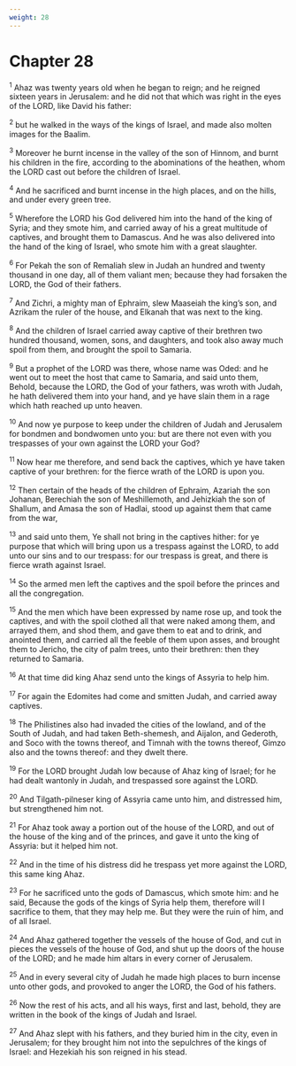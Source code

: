 ```yaml
---
weight: 28
---
```


# Chapter 28

<sup>1</sup> Ahaz was twenty years old when he began to reign; and he reigned sixteen years in Jerusalem: and he did not that which was right in the eyes of the LORD, like David his father: 

<sup>2</sup> but he walked in the ways of the kings of Israel, and made also molten images for the Baalim. 

<sup>3</sup> Moreover he burnt incense in the valley of the son of Hinnom, and burnt his children in the fire, according to the abominations of the heathen, whom the LORD cast out before the children of Israel. 

<sup>4</sup> And he sacrificed and burnt incense in the high places, and on the hills, and under every green tree. 

<sup>5</sup> Wherefore the LORD his God delivered him into the hand of the king of Syria; and they smote him, and carried away of his a great multitude of captives, and brought them to Damascus. And he was also delivered into the hand of the king of Israel, who smote him with a great slaughter. 

<sup>6</sup> For Pekah the son of Remaliah slew in Judah an hundred and twenty thousand in one day, all of them valiant men; because they had forsaken the LORD, the God of their fathers. 

<sup>7</sup> And Zichri, a mighty man of Ephraim, slew Maaseiah the king’s son, and Azrikam the ruler of the house, and Elkanah that was next to the king. 

<sup>8</sup> And the children of Israel carried away captive of their brethren two hundred thousand, women, sons, and daughters, and took also away much spoil from them, and brought the spoil to Samaria. 

<sup>9</sup> But a prophet of the LORD was there, whose name was Oded: and he went out to meet the host that came to Samaria, and said unto them, Behold, because the LORD, the God of your fathers, was wroth with Judah, he hath delivered them into your hand, and ye have slain them in a rage which hath reached up unto heaven. 

<sup>10</sup> And now ye purpose to keep under the children of Judah and Jerusalem for bondmen and bondwomen unto you: but are there not even with you trespasses of your own against the LORD your God? 

<sup>11</sup> Now hear me therefore, and send back the captives, which ye have taken captive of your brethren: for the fierce wrath of the LORD is upon you. 

<sup>12</sup> Then certain of the heads of the children of Ephraim, Azariah the son Johanan, Berechiah the son of Meshillemoth, and Jehizkiah the son of Shallum, and Amasa the son of Hadlai, stood up against them that came from the war, 

<sup>13</sup> and said unto them, Ye shall not bring in the captives hither: for ye purpose that which will bring upon us a trespass against the LORD, to add unto our sins and to our trespass: for our trespass is great, and there is fierce wrath against Israel. 

<sup>14</sup> So the armed men left the captives and the spoil before the princes and all the congregation. 

<sup>15</sup> And the men which have been expressed by name rose up, and took the captives, and with the spoil clothed all that were naked among them, and arrayed them, and shod them, and gave them to eat and to drink, and anointed them, and carried all the feeble of them upon asses, and brought them to Jericho, the city of palm trees, unto their brethren: then they returned to Samaria. 

<sup>16</sup> At that time did king Ahaz send unto the kings of Assyria to help him. 

<sup>17</sup> For again the Edomites had come and smitten Judah, and carried away captives. 

<sup>18</sup> The Philistines also had invaded the cities of the lowland, and of the South of Judah, and had taken Beth-shemesh, and Aijalon, and Gederoth, and Soco with the towns thereof, and Timnah with the towns thereof, Gimzo also and the towns thereof: and they dwelt there. 

<sup>19</sup> For the LORD brought Judah low because of Ahaz king of Israel; for he had dealt wantonly in Judah, and trespassed sore against the LORD. 

<sup>20</sup> And Tilgath-pilneser king of Assyria came unto him, and distressed him, but strengthened him not. 

<sup>21</sup> For Ahaz took away a portion out of the house of the LORD, and out of the house of the king and of the princes, and gave it unto the king of Assyria: but it helped him not. 

<sup>22</sup> And in the time of his distress did he trespass yet more against the LORD, this same king Ahaz. 

<sup>23</sup> For he sacrificed unto the gods of Damascus, which smote him: and he said, Because the gods of the kings of Syria help them, therefore will I sacrifice to them, that they may help me. But they were the ruin of him, and of all Israel. 

<sup>24</sup> And Ahaz gathered together the vessels of the house of God, and cut in pieces the vessels of the house of God, and shut up the doors of the house of the LORD; and he made him altars in every corner of Jerusalem. 

<sup>25</sup> And in every several city of Judah he made high places to burn incense unto other gods, and provoked to anger the LORD, the God of his fathers. 

<sup>26</sup> Now the rest of his acts, and all his ways, first and last, behold, they are written in the book of the kings of Judah and Israel. 

<sup>27</sup> And Ahaz slept with his fathers, and they buried him in the city, even in Jerusalem; for they brought him not into the sepulchres of the kings of Israel: and Hezekiah his son reigned in his stead. 


